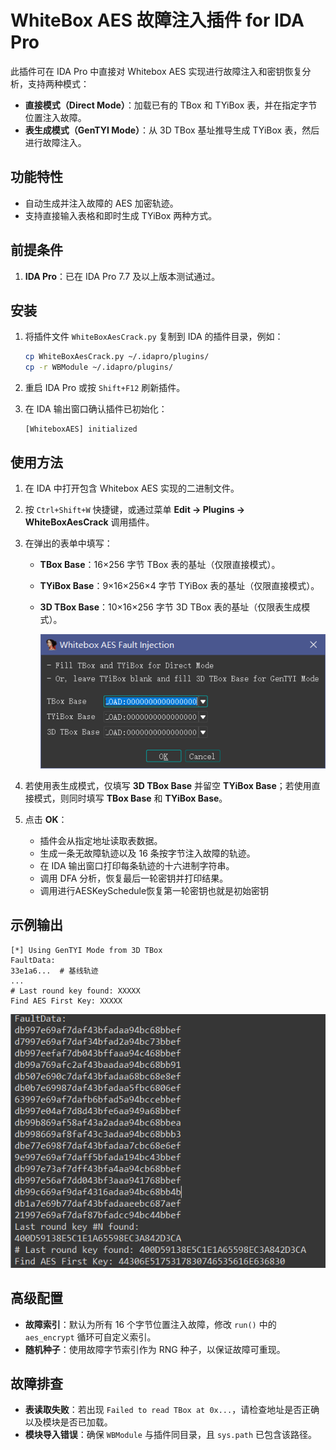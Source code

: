 # WhiteBox AES 故障注入插件 for IDA Pro

此插件可在 IDA Pro 中直接对 Whitebox AES 实现进行故障注入和密钥恢复分析，支持两种模式：

* **直接模式（Direct Mode）**：加载已有的 TBox 和 TYiBox 表，并在指定字节位置注入故障。
* **表生成模式（GenTYI Mode）**：从 3D TBox 基址推导生成 TYiBox 表，然后进行故障注入。

## 功能特性

* 自动生成并注入故障的 AES 加密轨迹。
* 支持直接输入表格和即时生成 TYiBox 两种方式。

## 前提条件

1. **IDA Pro**：已在 IDA Pro 7.7 及以上版本测试通过。

## 安装

1. 将插件文件 `WhiteBoxAesCrack.py` 复制到 IDA 的插件目录，例如：

   ```bash
   cp WhiteBoxAesCrack.py ~/.idapro/plugins/
   cp -r WBModule ~/.idapro/plugins/
   ```

2. 重启 IDA Pro 或按 `Shift+F12` 刷新插件。

3. 在 IDA 输出窗口确认插件已初始化：

   ```text
   [WhiteboxAES] initialized
   ```

## 使用方法

1. 在 IDA 中打开包含 Whitebox AES 实现的二进制文件。

2. 按 `Ctrl+Shift+W` 快捷键，或通过菜单 **Edit → Plugins → WhiteBoxAesCrack** 调用插件。

3. 在弹出的表单中填写：

   * **TBox Base**：16×256 字节 TBox 表的基址（仅限直接模式）。

   * **TYiBox Base**：9×16×256×4 字节 TYiBox 表的基址（仅限直接模式）。

   * **3D TBox Base**：10×16×256 字节 3D TBox 表的基址（仅限表生成模式）。

     ![image-20250624180244715](README/image-20250624180244715.png)

4. 若使用表生成模式，仅填写 **3D TBox Base** 并留空 **TYiBox Base**；若使用直接模式，则同时填写 **TBox Base** 和 **TYiBox Base**。

5. 点击 **OK**：

   * 插件会从指定地址读取表数据。
   * 生成一条无故障轨迹以及 16 条按字节注入故障的轨迹。
   * 在 IDA 输出窗口打印每条轨迹的十六进制字符串。
   * 调用 DFA 分析，恢复最后一轮密钥并打印结果。
   * 调用进行AESKeySchedule恢复第一轮密钥也就是初始密钥

## 示例输出

```text
[*] Using GenTYI Mode from 3D TBox
FaultData:
33e1a6...  # 基线轨迹
...
# Last round key found: XXXXX
Find AES First Key: XXXXX
```

![image-20250624175629972](README/image-20250624175629972.png)

## 高级配置

* **故障索引**：默认为所有 16 个字节位置注入故障，修改 `run()` 中的 `aes_encrypt` 循环可自定义索引。
* **随机种子**：使用故障字节索引作为 RNG 种子，以保证故障可重现。

## 故障排查

* **表读取失败**：若出现 `Failed to read TBox at 0x...`，请检查地址是否正确以及模块是否已加载。
* **模块导入错误**：确保 `WBModule` 与插件同目录，且 `sys.path` 已包含该路径。

